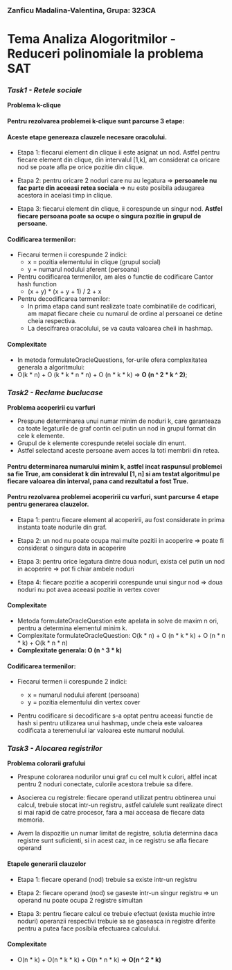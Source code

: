 ### Zanficu Madalina-Valentina, Grupa: 323CA
# **Tema Analiza Alogoritmilor - Reduceri polinomiale la problema SAT**


### *Task1 - Retele sociale*
**Problema k-clique**
#### Pentru rezolvarea problemei k-clique sunt parcurse 3 etape:
#### Aceste etape genereaza clauzele necesare oracolului.
- Etapa 1: fiecarui element din clique ii este asignat un nod.
Astfel pentru  fiecare element din clique, din intervalul [1,k],
am considerat ca oricare nod se poate afla pe orice pozitie din clique.

- Etapa 2: pentru oricare 2 noduri care nu au legatura
=> **persoanele nu fac parte din aceeasi retea sociala**
=> nu este posibila adaugarea acestora in acelasi timp in clique.

- Etapa 3: fiecarui element din clique, ii corespunde un singur nod.
**Astfel fiecare persoana poate sa ocupe o singura pozitie in grupul de persoane.**

#### **Codificarea termenilor**:
- Fiecarui termen ii corespunde 2 indici:
    - x = pozitia elementului in clique (grupul social)
    - y = numarul nodului aferent (persoana)
- Pentru codificarea termenilor, am ales o functie de codificare Cantor
  hash function
    - (x + y) * (x + y + 1) / 2 + x
- Pentru decodificarea termenilor:
    - In prima etapa cand sunt realizate toate combinatiile de codificari,
      am mapat fiecare cheie cu numarul de ordine al persoanei ce detine
      cheia respectiva.
    - La descifrarea oracolului, se va cauta valoarea cheii in hashmap.

#### **Complexitate**
- In metoda formulateOracleQuestions, for-urile ofera complexitatea generala a algoritmului:
- O(k * n) + O (k * k * n * n) + O (n * k * k) => **O (n ^ 2 * k ^ 2)**;


### *Task2 - Reclame buclucase*
**Problema acoperirii cu varfuri**
- Prespune determinarea unui numar minim de noduri k, care garanteaza
ca toate legaturile de graf contin cel putin un nod in grupul format
din cele k elemente.
- Grupul de k elemente corespunde retelei sociale din enunt.
- Astfel selectand aceste persoane avem acces la toti membrii din retea.


#### Pentru determinarea numarului minim k, astfel incat raspunsul problemei sa fie True, am considerat k din intrevalul [1, n] si am testat algoritmul pe fiecare valoarea din interval, pana cand rezultatul a fost True.

#### Pentru rezolvarea problemei acoperirii cu varfuri, sunt parcurse 4 etape pentru generarea clauzelor.

- Etapa 1: pentru fiecare element al acoperirii, au fost considerate in
  prima instanta toate nodurile din graf.

- Etapa 2: un nod nu poate ocupa mai multe pozitii in acoperire
  => poate fi considerat o singura data in acoperire

- Etapa 3: pentru orice legatura dintre doua noduri, exista cel putin
  un nod in acoperire => pot fi chiar ambele noduri

- Etapa 4: fiecare pozitie a acoperirii corespunde unui singur nod
  => doua noduri nu pot avea aceeasi pozitie in vertex cover

#### **Complexitate**
- Metoda formulateOracleQuestion este apelata in solve de maxim n ori,
  pentru a determina elementul minim k.
- Complexitate formulateOracleQuestion:
  O(k * n) + O (n * k * k) + O (n * n * k) + O(k * n * n)
- **Complexitate generala: O (n ^ 3 * k)**

#### **Codificarea termenilor**:
- Fiecarui termen ii corespunde 2 indici:
    - x = numarul nodului aferent (persoana)
    - y = pozitia elementului din vertex cover

- Pentru codificare si decodificare s-a optat pentru aceeasi functie de hash
  si pentru utilizarea unui hashmap, unde cheia este valoarea codificata a
  teremenului iar valoarea este numarul nodului. 

### *Task3 - Alocarea registrilor*
**Problema colorarii grafului**
- Prespune colorarea nodurilor unui graf cu cel mult k culori,
  altfel incat pentru 2 noduri conectate, culorile acestora trebuie sa difere.

- Asocierea cu registrele: fiecare operand utilizat pentru obtinerea unui calcul,
  trebuie stocat intr-un registru, astfel calulele sunt realizate direct si mai
  rapid de catre procesor, fara a mai acceasa de fiecare data memoria.

- Avem la dispozitie un numar limitat de registre, solutia determina daca
  registre sunt suficienti, si in acest caz, in ce registru se afla fiecare operand

#### Etapele generarii clauzelor
- Etapa 1: fiecare operand (nod) trebuie sa existe intr-un registru

- Etapa 2: fiecare operand (nod) se gaseste intr-un singur registru
           => un operand nu poate ocupa 2 registre simultan

- Etapa 3: pentru fiecare calcul ce trebuie efectuat (exista muchie intre noduri)
           operanzii respectivi trebuie sa se gaseasca in registre diferite
           pentru a putea face posibila efectuarea calculului.

#### **Complexitate**
- O(n * k) + O(n * k * k) + O(n * n * k) => **O(n ^ 2 * k)**